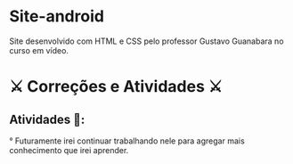 # Site-android
 Site desenvolvido com HTML e CSS pelo professor Gustavo Guanabara no curso em vídeo.
  
# :crossed_swords:	Correções e Atividades :crossed_swords:	

## Atividades :pencil::

° Futuramente irei continuar trabalhando nele para agregar mais conhecimento que irei aprender.
